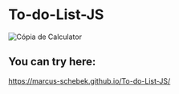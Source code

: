 # To-do-List-JS

![Cópia de Calculator](https://user-images.githubusercontent.com/43122453/158643563-33bb7459-f863-427c-8144-c1c6d27142a9.png)

## You can try here:
https://marcus-schebek.github.io/To-do-List-JS/
